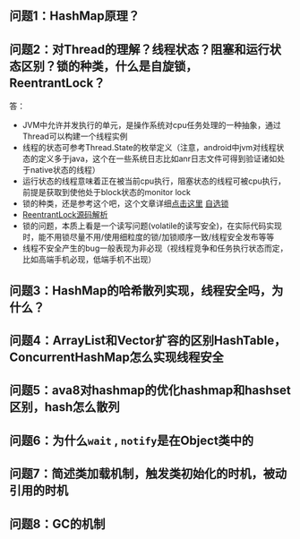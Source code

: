 ## 问题1：HashMap原理？

## 问题2：对Thread的理解？线程状态？阻塞和运行状态区别？锁的种类，什么是自旋锁，ReentrantLock？

答：
 - JVM中允许并发执行的单元，是操作系统对cpu任务处理的一种抽象，通过Thread可以构建一个线程实例
 - 线程的状态可参考Thread.State的枚举定义（注意，android中jvm对线程状态的定义多于java，这个在一些系统日志比如anr日志文件可得到验证诸如处于native状态的线程）
 - 运行状态的线程意味着正在被当前cpu执行，阻塞状态的线程可被cpu执行，前提是获取到使他处于block状态的monitor lock
 - 锁的种类，还是参考这个吧，这个文章详细[点击这里](https://www.cnblogs.com/qifengshi/p/6831055.html)  [自选锁](http://ifeve.com/java_lock_see1/)
 - [ReentrantLock源码解析](https://www.cnblogs.com/leesf456/p/5383609.html)
 - 锁的问题，本质上看是一个读写问题(volatile的读写安全)，在实际代码实现时，能不用锁尽量不用/使用细粒度的锁/加锁顺序一致/线程安全发布等等
 - 线程不安全产生的bug一般表现为非必现（视线程竞争和任务执行状态而定，比如高端手机必现，低端手机不出现）

## 问题3：HashMap的哈希散列实现，线程安全吗，为什么？

## 问题4：ArrayList和Vector扩容的区别HashTable，ConcurrentHashMap怎么实现线程安全

## 问题5：ava8对hashmap的优化hashmap和hashset区别，hash怎么散列

## 问题6：为什么`wait` , `notify`是在Object类中的

## 问题7：简述类加载机制，触发类初始化的时机，被动引用的时机

## 问题8：GC的机制